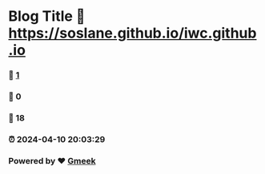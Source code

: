 # Blog Title :link: https://soslane.github.io/iwc.github.io 
### :page_facing_up: [1](https://soslane.github.io/iwc.github.io/tag.html) 
### :speech_balloon: 0 
### :hibiscus: 18 
### :alarm_clock: 2024-04-10 20:03:29 
### Powered by :heart: [Gmeek](https://github.com/Meekdai/Gmeek)
